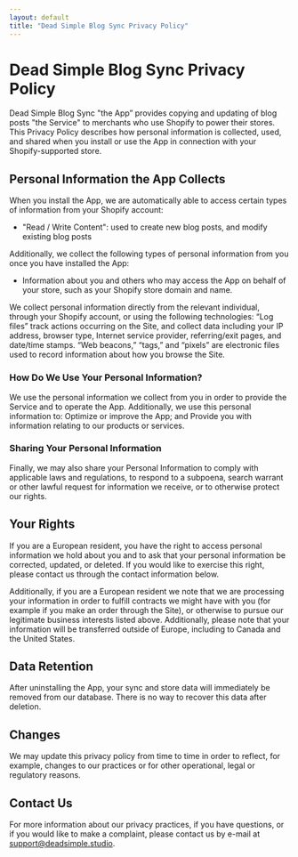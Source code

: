 ```yaml
---
layout: default
title: "Dead Simple Blog Sync Privacy Policy"
---
```

 
# Dead Simple Blog Sync Privacy Policy

Dead Simple Blog Sync "the App” provides copying and updating of blog posts "the Service" to merchants who use Shopify to power their stores. This Privacy Policy describes how personal information is collected, used, and shared when you install or use the App in connection with your Shopify-supported store.

## Personal Information the App Collects

When you install the App, we are automatically able to access certain types of information from your Shopify account:

- "Read / Write Content": used to create new blog posts, and modify existing blog posts

Additionally, we collect the following types of personal information from you once you have installed the App:

- Information about you and others who may access the App on behalf of your store, such as your Shopify store domain and name.

We collect personal information directly from the relevant individual, through your Shopify account, or using the following technologies: “Log files” track actions occurring on the Site, and collect data including your IP address, browser type, Internet service provider, referring/exit pages, and date/time stamps. “Web beacons,” “tags,” and “pixels” are electronic files used to record information about how you browse the Site.

### How Do We Use Your Personal Information?

We use the personal information we collect from you in order to provide the Service and to operate the App. Additionally, we use this personal information to: Optimize or improve the App; and Provide you with information relating to our products or services.

### Sharing Your Personal Information

Finally, we may also share your Personal Information to comply with applicable laws and regulations, to respond to a subpoena, search warrant or other lawful request for information we receive, or to otherwise protect our rights.

## Your Rights
If you are a European resident, you have the right to access personal information we hold about you and to ask that your personal information be corrected, updated, or deleted. If you would like to exercise this right, please contact us through the contact information below.

Additionally, if you are a European resident we note that we are processing your information in order to fulfill contracts we might have with you (for example if you make an order through the Site), or otherwise to pursue our legitimate business interests listed above. Additionally, please note that your information will be transferred outside of Europe, including to Canada and the United States.

## Data Retention
After uninstalling the App, your sync and store data will immediately be removed from our database. There is no way to recover this data after deletion.

## Changes
We may update this privacy policy from time to time in order to reflect, for example, changes to our practices or for other operational, legal or regulatory reasons.

## Contact Us
For more information about our privacy practices, if you have questions, or if you would like to make a complaint, please contact us by e-mail at support@deadsimple.studio.
